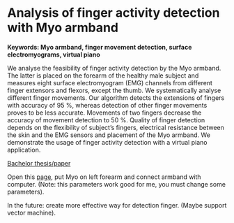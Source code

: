 # Analysis of finger activity detection with Myo armband
**Keywords: Myo armband, finger movement detection, surface electromyograms, virtual piano**

We analyse the feasibility of finger activity detection by the Myo armband. The latter is placed on the forearm of the healthy male subject and measures eight surface electromyogram (EMG) channels from different finger extensors and flexors, except the thumb. We systematically analyse different finger movements. Our algorithm detects the extensions of fingers with accuracy of 95 %, whereas detection of other finger movements proves to be less accurate. Movements of two fingers decrease the accuracy of movement detection to 50 %. Quality of finger detection depends on the flexibility of subject’s fingers, electrical resistance between the skin and the EMG sensors and placement of the Myo armband. We demonstrate the usage of finger activity detection with a virtual piano application.

[Bachelor thesis/paper](https://dk.um.si/IzpisGradiva.php?id=61511&lang=eng)

Open this [page](https://nejcgalof.github.io/Analysis-of-finger-activity-detection-with-Myo-armband-/), put Myo on left forearm and connect armband with computer. (Note: this parameters work good for me, you must change some parameters).

In the future: create more effective way for detection finger. (Maybe support vector machine).
